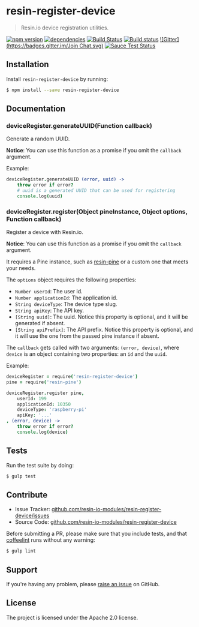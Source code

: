 resin-register-device
=====================

> Resin.io device registration utilities.

[![npm version](https://badge.fury.io/js/resin-register-device.svg)](http://badge.fury.io/js/resin-register-device)
[![dependencies](https://david-dm.org/resin-io-modules/resin-register-device.svg)](https://david-dm.org/resin-io-modules/resin-register-device.svg)
[![Build Status](https://travis-ci.org/resin-io-modules/resin-register-device.svg?branch=master)](https://travis-ci.org/resin-io-modules/resin-register-device)
[![Build status](https://ci.appveyor.com/api/projects/status/uh8bg45pxxyx2qif/branch/master?svg=true)](https://ci.appveyor.com/project/resin-io/resin-register-device/branch/master)
[![Gitter](https://badges.gitter.im/Join Chat.svg)](https://gitter.im/resin-io/chat)
[![Sauce Test Status](https://saucelabs.com/browser-matrix/resin-register-dev.svg)](https://saucelabs.com/u/resin-register-dev)

Installation
------------

Install `resin-register-device` by running:

```sh
$ npm install --save resin-register-device
```

Documentation
-------------

### deviceRegister.generateUUID(Function callback)

Generate a random UUID.

**Notice**: You can use this function as a promise if you omit the `callback` argument.

Example:
```coffee
deviceRegister.generateUUID (error, uuid) ->
	throw error if error?
	# uuid is a generated UUID that can be used for registering
	console.log(uuid)
```

### deviceRegister.register(Object pineInstance, Object options, Function callback)

Register a device with Resin.io.

**Notice**: You can use this function as a promise if you omit the `callback` argument.

It requires a Pine instance, such as [resin-pine](https://github.com/resin-io-modules/resin-pine) or a custom one that meets your needs.

The `options` object requires the following properties:

- `Number userId`: The user id.
- `Number applicationId`: The application id.
- `String deviceType`: The device type slug.
- `String apiKey`: The API key.
- `[String uuid]`: The uuid. Notice this property is optional, and it will be generated if absent.
- `[String apiPrefix]`: The API prefix. Notice this property is optional, and it will use the one from the passed pine instance if absent.

The `callback` gets called with two arguments: `(error, device)`, where `device` is an object containing two properties: an `id` and the `uuid`.

Example:

```coffee
deviceRegister = require('resin-register-device')
pine = require('resin-pine')

deviceRegister.register pine,
	userId: 199
	applicationId: 10350
	deviceType: 'raspberry-pi'
	apiKey: '...'
, (error, device) ->
	throw error if error?
	console.log(device)
```

Tests
-----

Run the test suite by doing:

```sh
$ gulp test
```

Contribute
----------

- Issue Tracker: [github.com/resin-io-modules/resin-register-device/issues](https://github.com/resin-io-modules/resin-register-device/issues)
- Source Code: [github.com/resin-io-modules/resin-register-device](https://github.com/resin-io-modules/resin-register-device)

Before submitting a PR, please make sure that you include tests, and that [coffeelint](http://www.coffeelint.org/) runs without any warning:

```sh
$ gulp lint
```

Support
-------

If you're having any problem, please [raise an issue](https://github.com/resin-io-modules/resin-register-device/issues/new) on GitHub.

License
-------

The project is licensed under the Apache 2.0 license.
